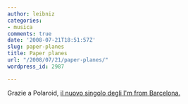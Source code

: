 ```yaml
---
author: leibniz
categories:
- musica
comments: true
date: '2008-07-21T18:51:57Z'
slug: paper-planes
title: Paper planes
url: "/2008/07/21/paper-planes/"
wordpress_id: 2987

---
```

Grazie a Polaroid, [il nuovo singolo degli I'm from Barcelona.
](http://polaroid.blogspot.com/2008/07/and-well-bring-you-love-once-again.html)
